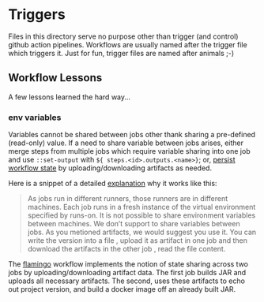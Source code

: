 # Triggers
Files in this directory serve no purpose other than trigger (and control) github action pipelines. Workflows are 
usually named after the trigger file which triggers it. Just for fun, trigger files are named after animals ;-)

## Workflow Lessons
A few lessons learned the hard way...

### env variables
Variables cannot be shared between jobs other thank sharing a pre-defined (read-only) value. If a need to share 
variable between jobs arises, either merge steps from multiple jobs which require variable sharing into one job 
and use `::set-output` with `${ steps.<id>.outputs.<name>}`; or, [persist workflow state](https://help.github.com/en/actions/configuring-and-managing-workflows/persisting-workflow-data-using-artifacts#passing-data-between-jobs-in-a-workflow) 
by uploading/downloading artifacts as needed.

Here is a snippet of a detailed [explanation](https://github.community/t5/GitHub-Actions/Sharing-a-variable-between-jobs/td-p/38880) 
why it works like this:

> As jobs run in different runners, those runners are in different machines. Each job runs in a fresh instance 
> of the virtual environment specified by runs-on. It is not possible to share environment variables between 
> machines.  We don’t support to share variables between jobs. As you metioned artifacts, we would suggest you use it. 
> You can write the version into a file , upload it as artifact in one job and then download the artifacts in the 
> other job , read the file content. 

The [flamingo](https://github.com/mrazjava/playground/blob/master/.github/workflows/flamingo.yml) workflow implements 
the notion of state sharing across two jobs by uploading/downloading artifact data. The first job builds JAR and 
uploads all necessary artifacts. The second, uses these artifacts to echo out project version, and build a docker 
image off an already built JAR.